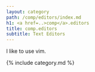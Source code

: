 ```yaml
---
layout: category
path: /comp/editors/index.md
h1: <a href=..>comp</a>.editors
title: comp.editors
subtitle: Text Editors
---
```

I like to use vim.

{% include category.md %}
